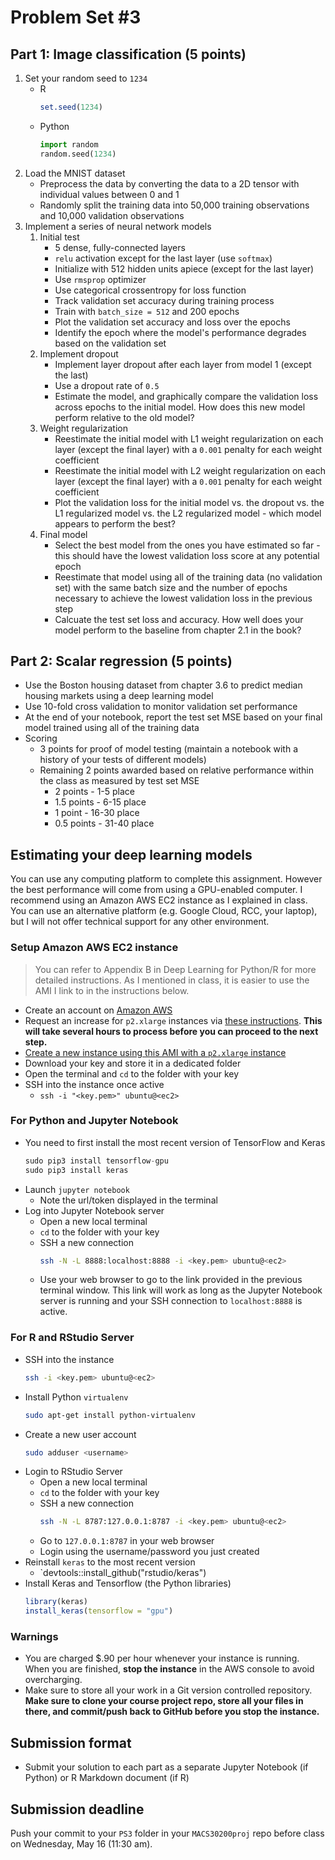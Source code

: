 # Problem Set #3

## Part 1: Image classification (5 points)

1. Set your random seed to `1234`
    * R
        ```r
        set.seed(1234)
        ```
    * Python
        ```python
        import random
        random.seed(1234)
        ```
1. Load the MNIST dataset
    * Preprocess the data by converting the data to a 2D tensor with individual values between 0 and 1
    * Randomly split the training data into 50,000 training observations and 10,000 validation observations
1. Implement a series of neural network models
    1. Initial test
        * 5 dense, fully-connected layers
        * `relu` activation except for the last layer (use `softmax`)
        * Initialize with 512 hidden units apiece (except for the last layer)
        * Use `rmsprop` optimizer
        * Use categorical crossentropy for loss function
        * Track validation set accuracy during training process
        * Train with `batch_size = 512` and 200 epochs
        * Plot the validation set accuracy and loss over the epochs
        * Identify the epoch where the model's performance degrades based on the validation set
    1. Implement dropout
        * Implement layer dropout after each layer from model 1 (except the last)
        * Use a dropout rate of `0.5`
        * Estimate the model, and graphically compare the validation loss across epochs to the initial model. How does this new model perform relative to the old model?
    1. Weight regularization
        * Reestimate the initial model with L1 weight regularization on each layer (except the final layer) with a `0.001` penalty for each weight coefficient
        * Reestimate the initial model with L2 weight regularization on each layer (except the final layer) with a `0.001` penalty for each weight coefficient
        * Plot the validation loss for the initial model vs. the dropout vs. the L1 regularized model vs. the L2 regularized model - which model appears to perform the best?
    1. Final model
        * Select the best model from the ones you have estimated so far - this should have the lowest validation loss score at any potential epoch
        * Reestimate that model using all of the training data (no validation set) with the same batch size and the number of epochs necessary to achieve the lowest validation loss in the previous step
        * Calcuate the test set loss and accuracy. How well does your model perform to the baseline from chapter 2.1 in the book?

## Part 2: Scalar regression (5 points)

* Use the Boston housing dataset from chapter 3.6 to predict median housing markets using a deep learning model
* Use 10-fold cross validation to monitor validation set performance
* At the end of your notebook, report the test set MSE based on your final model trained using all of the training data
* Scoring
    * 3 points for proof of model testing (maintain a notebook with a history of your tests of different models)
    * Remaining 2 points awarded based on relative performance within the class as measured by test set MSE
        * 2 points - 1-5 place
        * 1.5 points - 6-15 place
        * 1 point - 16-30 place
        * 0.5 points - 31-40 place

## Estimating your deep learning models

You can use any computing platform to complete this assignment. However the best performance will come from using a GPU-enabled computer. I recommend using an Amazon AWS EC2 instance as I explained in class. You can use an alternative platform (e.g. Google Cloud, RCC, your laptop), but I will not offer technical support for any other environment.

### Setup Amazon AWS EC2 instance

> You can refer to Appendix B in Deep Learning for Python/R for more detailed instructions. As I mentioned in class, it is easier to use the AMI I link to in the instructions below.

* Create an account on [Amazon AWS](https://aws.amazon.com/)
* Request an increase for `p2.xlarge` instances via [these instructions](https://docs.aws.amazon.com/AWSEC2/latest/UserGuide/ec2-resource-limits.html#request-increase). **This will take several hours to process before you can proceed to the next step.**
* [Create a new instance using this AMI with a `p2.xlarge` instance](https://aws.amazon.com/marketplace/pp/B0785SXYB2)
* Download your key and store it in a dedicated folder
* Open the terminal and `cd` to the folder with your key
* SSH into the instance once active
    * `ssh -i "<key.pem>" ubuntu@<ec2>`

### For Python and Jupyter Notebook

* You need to first install the most recent version of TensorFlow and Keras
    ```python
    sudo pip3 install tensorflow-gpu
    sudo pip3 install keras
    ```
* Launch `jupyter notebook`
    * Note the url/token displayed in the terminal
* Log into Jupyter Notebook server
    * Open a new local terminal
    * `cd` to the folder with your key
    * SSH a new connection
        ```bash
        ssh -N -L 8888:localhost:8888 -i <key.pem> ubuntu@<ec2>
        ```
    * Use your web browser to go to the link provided in the previous terminal window. This link will work as long as the Jupyter Notebook server is running and your SSH connection to `localhost:8888` is active.

### For R and RStudio Server

* SSH into the instance
    ```bash
    ssh -i <key.pem> ubuntu@<ec2>
    ```
* Install Python `virtualenv`
    ```bash
    sudo apt-get install python-virtualenv
    ```
* Create a new user account
    ```bash
    sudo adduser <username>
    ```
* Login to RStudio Server
    * Open a new local terminal
    * `cd` to the folder with your key
    * SSH a new connection
        ```bash
        ssh -N -L 8787:127.0.0.1:8787 -i <key.pem> ubuntu@<ec2>
        ```
    * Go to `127.0.0.1:8787` in your web browser
    * Login using the username/password you just created
* Reinstall `keras` to the most recent version
    * `devtools::install_github("rstudio/keras")
* Install Keras and Tensorflow (the Python libraries)
    ```r
    library(keras)
    install_keras(tensorflow = "gpu")
    ```

### Warnings

* You are charged \$.90 per hour whenever your instance is running. When you are finished, **stop the instance** in the AWS console to avoid overcharging.
* Make sure to store all your work in a Git version controlled repository. **Make sure to clone your course project repo, store all your files in there, and commit/push back to GitHub before you stop the instance.**

## Submission format

* Submit your solution to each part as a separate Jupyter Notebook (if Python) or R Markdown document (if R)

## Submission deadline

Push your commit to your `PS3` folder in your `MACS30200proj` repo before class on Wednesday, May 16 (11:30 am).
